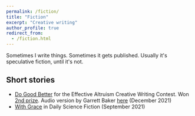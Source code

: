 ```yaml
---
permalink: /fiction/
title: "Fiction"
excerpt: "Creative writing"
author_profile: true
redirect_from: 
  - /fiction.html
---
```



Sometimes I write things. Sometimes it gets published. Usually it's speculative fiction, until it's not.

## Short stories
- [Do Good Better](https://forum.effectivealtruism.org/posts/SQZKZe3MLjiAuyxGJ/creative-writing-contest-fiction-do-good-better) for the Effective Altruism Creative Writing Contest. Won [2nd prize](https://forum.effectivealtruism.org/posts/gySGqztQvaEScokwL/creative-writing-contest-the-winning-entries). Audio version by Garrett Baker [here](https://anchor.fm/ea-forum-podcast/episodes/Do-good-better-Creative-Writing-Contest-Fiction-joint-2nd-prize-winner--by-Andrew-Kao--read-by-David-Reinstein-e1ce0fo) (December 2021)
- [With Grace](https://dailysciencefiction.com/fantasy/fairy-tales/andrew-kao/with-grace) in Daily Science Fiction (September 2021)